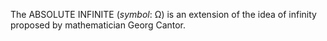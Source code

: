 The ABSOLUTE INFINITE (_symbol_: Ω) is an extension of the idea of infinity proposed by mathematician Georg Cantor.
